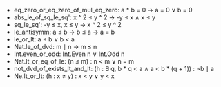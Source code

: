 * eq_zero_or_eq_zero_of_mul_eq_zero: a * b = 0 → a = 0 ∨ b = 0
* abs_le_of_sq_le_sq': x ^ 2 ≤ y ^ 2 → -y ≤ x ∧ x ≤ y
* sq_le_sq': -y ≤ x, x ≤ y → x ^ 2 ≤ y ^ 2
* le_antisymm: a ≤ b → b ≤ a → a = b
* le_or_lt: a ≤ b ∨ b < a
* Nat.le_of_dvd: m ∣ n → m ≤ n
* Int.even_or_odd: Int.Even n ∨ Int.Odd n
* Nat.lt_or_eq_of_le: (n ≤ m) : n < m ∨ n = m
* not_dvd_of_exists_lt_and_lt: (h : ∃ q, b * q < a ∧ a < b * (q + 1)) : ¬b ∣ a
* Ne.lt_or_lt: (h : x ≠ y) : x < y ∨ y < x
